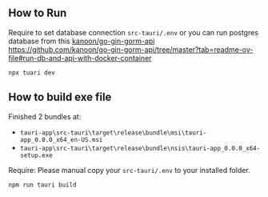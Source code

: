 ## How to Run

Require to set database connection `src-tauri/.env` or you can run postgres database from this [kanoon/go-gin-gorm-api](ttps://github.com/kanoon/go-gin-gorm-api) <br />
https://github.com/kanoon/go-gin-gorm-api/tree/master?tab=readme-ov-file#run-db-and-api-with-docker-container

```
npx tuari dev
```

## How to build exe file

Finished 2 bundles at:<br />

- `tauri-app\src-tauri\target\release\bundle\msi\tauri-app_0.0.0_x64_en-US.msi`
- `tauri-app\src-tauri\target\release\bundle\nsis\tauri-app_0.0.0_x64-setup.exe`

Require: Please manual copy your `src-tauri/.env` to your installed folder.

```
npm run tauri build
```
